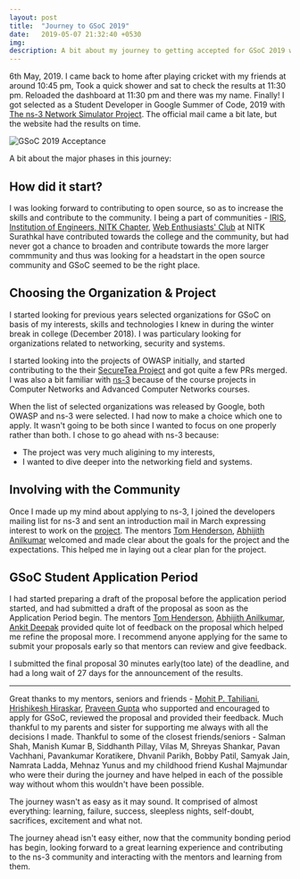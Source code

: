 ```yaml
---
layout: post
title:  "Journey to GSoC 2019"
date:   2019-05-07 21:32:40 +0530
img:
description: A bit about my journey to getting accepted for GSoC 2019 with the ns-3 organization.
---
```

6th May, 2019. I came back to home after playing cricket with my friends at around 10:45 pm, Took a quick shower and sat to check the results at 11:30 pm. Reloaded the dashboard at 11:30 pm and there was my name. Finally! I got selected as a Student Developer in Google Summer of Code, 2019 with [The ns-3 Network Simulator Project][ns3-gsoc]. The official mail came a bit late, but the website had the results on time.

![GSoC 2019 Acceptance]({{"/assets/img/gsoc/gsoc-acceptance.png"}})

A bit about the major phases in this journey:

## How did it start?
I was looking forward to contributing to open source, so as to increase the skills and contribute to the community. I being a part of communities - [IRIS][iris], [Institution of Engineers, NITK Chapter][ienitk], [Web Enthusiasts' Club][webclub-nitk] at NITK Surathkal have contributed towards the college and the community, but had never got a chance to broaden and contribute towards the more larger commmunity and thus was looking for a headstart in the open source community and GSoC seemed to be the right place.

## Choosing the Organization & Project

I started looking for previous years selected organizations for GSoC on basis of my interests, skills and technologies I knew in during the winter break in college (December 2018). I was particulary looking for organizations related to networking, security and systems.

I started looking into the projects of OWASP initially, and started contributing to the their [SecureTea Project][securetea] and got quite a few PRs merged. I was also a bit familiar with [ns-3][ns-3website] because of the course projects in Computer Networks and Advanced Computer Networks courses.

When the list of selected organizations was released by Google, both OWASP and ns-3 were selected. I had now to make a choice which one to apply. It wasn't going to be both since I wanted to focus on one properly rather than both. I chose to go ahead with ns-3 because:
* The project was very much aligining to my interests,
* I wanted to dive deeper into the networking field and systems.

## Involving with the Community

Once I made up my mind about applying to ns-3, I joined the developers mailing list for ns-3 and sent an introduction mail in March expressing interest to work on the [project][ns-3project]. The mentors [Tom Henderson][tom], [Abhijith Anilkumar][abhijith] welcomed and made clear about the goals for the project and the expectations. This helped me in laying out a clear plan for the project.

## GSoC Student Application Period

I had started preparing a draft of the proposal before the application period started, and had submitted a draft of the proposal as soon as the Application Period begin. The mentors [Tom Henderson][tom], [Abhijith Anilkumar][abhijith], [Ankit Deepak][ankit] provided quite lot of feedback on the proposal which helped me refine the proposal more. I recommend anyone applying for the same to submit your proposals early so that mentors can review and give feedback.

I submitted the final proposal 30 minutes early(too late) of the deadline, and had a long wait of 27 days for the announcement of the results.

<hr>

Great thanks to my mentors, seniors and friends - [Mohit P. Tahiliani][mohit-sir], [Hrishikesh Hiraskar][hrily], [Praveen Gupta][praveen] who supported and encouraged to apply for GSoC, reviewed the proposal and provided their feedback. Much thankful to my parents and sister for supporting me always with all the decisions I made. Thankful to some of the closest friends/seniors - Salman Shah, Manish Kumar B, Siddhanth Pillay, Vilas M, Shreyas Shankar, Pavan Vachhani, Pavankumar Koratikere, Dhvanil Parikh, Bobby Patil, Samyak Jain, Namrata Ladda, Mehnaz Yunus and my childhood friend Kushal Majmundar who were their during the journey and have helped in each of the possible way without whom this wouldn't have been possible.

The journey wasn't as easy as it may sound. It comprised of almost everything: learning, failure, success, sleepless nights, self-doubt, sacrifices, excitement and what not.

The journey ahead isn't easy either, now that the community bonding period has begin, looking forward to a great learning experience and contributing to the ns-3 community and interacting with the mentors and learning from them.

[ns3-gsoc]: https://summerofcode.withgoogle.com/organizations/4845767460651008/
[iris]: https://iris.nitk.ac.in/
[ienitk]: http://ie.nitk.ac.in/
[webclub-nitk]: https://www.facebook.com/web.club.nitk/
[securetea]: https://github.com/OWASP/SecureTea-Project/
[ns-3website]: http://nsnam.org/
[ns-3project]: https://www.nsnam.org/wiki/GSOC2019Projects#Improving_the_ns-3_AppStore_and_linking_with_bake
[tom]: http://www.tomh.org/
[abhijith]: https://github.com/abhijithanilkumar/
[ankit]: http://adeepkit01.github.io/
[praveen]: https://pvgupta24.github.io/
[hrily]: https://hrily.github.io/
[mohit-sir]: https://github.com/mohittahiliani